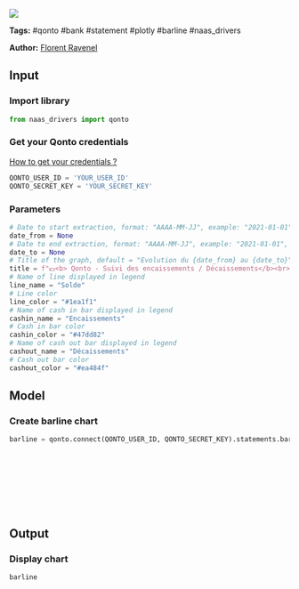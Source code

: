 <a href="https://app.naas.ai/user-redirect/naas/downloader?url=https://raw.githubusercontent.com/jupyter-naas/awesome-notebooks/master/Qonto/Qonto_Get_statement_barline.ipynb" target="_parent"><img src="https://naasai-public.s3.eu-west-3.amazonaws.com/open_in_naas.svg"/></a>

**Tags:** #qonto #bank #statement #plotly #barline #naas_drivers

**Author:** [Florent Ravenel](https://www.linkedin.com/in/florent-ravenel/)

## Input

### Import library


```python
from naas_drivers import qonto
```

### Get your Qonto credentials
<a href='https://www.notion.so/naas-official/Qonto-driver-Get-your-credentials-0cc97828b4e7467c8bfbcf704a77e5f4'>How to get your credentials ?</a>


```python
QONTO_USER_ID = 'YOUR_USER_ID'
QONTO_SECRET_KEY = 'YOUR_SECRET_KEY'
```

### Parameters


```python
# Date to start extraction, format: "AAAA-MM-JJ", example: "2021-01-01"
date_from = None
# Date to end extraction, format: "AAAA-MM-JJ", example: "2021-01-01", default = now
date_to = None
# Title of the graph, default = "Evolution du {date_from} au {date_to}"
title = f"💵<b> Qonto - Suivi des encaissements / Décaissements</b><br>"
# Name of line displayed in legend
line_name = "Solde"
# Line color
line_color = "#1ea1f1"
# Name of cash in bar displayed in legend
cashin_name = "Encaissements"
# Cash in bar color
cashin_color = "#47dd82"
# Name of cash out bar displayed in legend
cashout_name = "Décaissements"
# Cash out bar color
cashout_color = "#ea484f"
```

## Model

### Create barline chart


```python
barline = qonto.connect(QONTO_USER_ID, QONTO_SECRET_KEY).statements.barline(date_from=date_from,
                                                                            date_to=date_to,
                                                                            title=title,
                                                                            line_name=line_name,
                                                                            line_color=line_color,
                                                                            cashin_name=cashin_name,
                                                                            cashin_color=cashin_color,
                                                                            cashout_name=cashout_name,
                                                                            cashout_color=cashout_color)
```

## Output

### Display chart


```python
barline
```


```python

```
